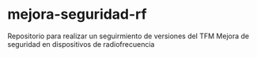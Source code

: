 # mejora-seguridad-rf
Repositorio para realizar un seguirmiento de versiones del TFM Mejora de seguridad en dispositivos de radiofrecuencia
